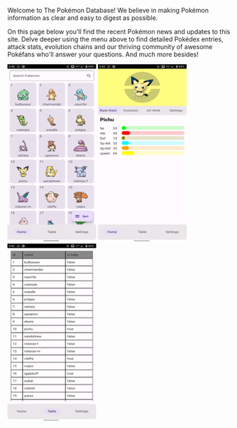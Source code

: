 Welcome to The Pokémon Database! We believe in making Pokémon information as clear and easy to
digest as possible.

On this page below you'll find the recent Pokémon news and updates to this site. Delve deeper using
the menu above to find detailed Pokédex entries, attack stats, evolution chains and our thriving
community of awesome Pokéfans who'll answer your questions. And much more besides!

<div>
<img src="pokeservices/assets/home.png" width="200" height="400"  alt="home"/>
<img src="pokeservices/assets/detail.png" width="200" height="400"  alt="home"/>
<img src="pokeservices/assets/table.png" width="200" height="400"  alt="home"/>
</div>